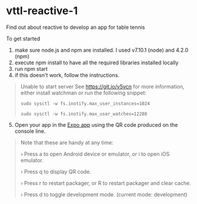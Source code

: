 # vttl-reactive-1
Find out about reactive to develop an app for table tennis

To get started

1. make sure node.js and npm are installed. I used v7.10.1 (node) and 4.2.0 (npm)
2. execute npm install to have all the required libraries installed locally
3. run npm start
4. if this doesn't work, follow the instructions. 
> Unable to start server
>  See https://git.io/v5vcn for more information, either install watchman or run the following snippet:
> 
> `sudo sysctl -w fs.inotify.max_user_instances=1024`
> 
> `sudo sysctl -w fs.inotify.max_user_watches=12288`
5. Open your app in the [Expo app](https://expo.io/) using the QR code produced on the console line. 
> Note that these are handy at any time:
> 
> › Press a to open Android device or emulator, or i to open iOS emulator.
> 
> › Press q to display QR code.
> 
> › Press r to restart packager, or R to restart packager and clear cache.
> 
> › Press d to toggle development mode. (current mode: development)


